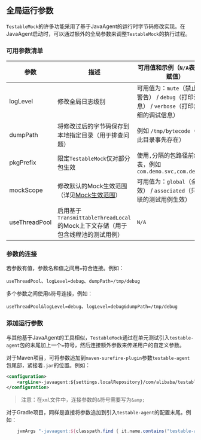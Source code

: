 全局运行参数
---

`TestableMock`的许多功能采用了基于JavaAgent的运行时字节码修改实现。在JavaAgent启动时，可以通过额外的全局参数来调整`TestableMock`的执行过程。

### 可用参数清单

|  参数          | 描述  | 可用值和示例（`N/A`表示无需赋值） |
|  ----         | ----  | ----  |
| logLevel      | 修改全局日志级别 | 可用值为：`mute`（禁止打印警告） / `debug`（打印调试信息） / `verbose`（打印非常详细的调试信息） |
| dumpPath      | 将修改过后的字节码保存到本地指定目录（用于排查问题） | 例如 `/tmp/bytecode`（需要此目录事先存在） |
| pkgPrefix     | 限定`TestableMock`仅对部分包生效 | 使用`,`分隔的包路径前缀列表，例如 `com.demo.svc,com.demo.dao` |
| mockScope     | 修改默认的Mock生效范围（详见[Mock生效范围](zh-cn/doc/scope-of-mock)） | 可用值为：`global`（全局生效） / `associated`（只对关联的测试用例生效） |
| useThreadPool | 启用基于`TransmittableThreadLocal`的Mock上下文存储（用于包含线程池的测试用例） | `N/A` |

### 参数的连接

若参数有值，参数名和值之间用`=`符合连接。例如：

`useThreadPool`、`logLevel=debug`、`dumpPath=/tmp/debug`

多个参数之间使用`&`符号连接，例如：

`useThreadPool&logLevel=debug`、`logLevel=debug&dumpPath=/tmp/debug`

### 添加运行参数

与其他基于JavaAgent的工具相似，`TestableMock`通过在单元测试引入`testable-agent`包的末尾加上一个`=`符号，然后连接额外参数来传递用户的自定义参数。

对于Maven项目，可将参数追加到`maven-surefire-plugin`参数`testable-agent`包尾部，紧接着`.jar`的位置。例如：

```xml
<configuration>
    <argLine>-javaagent:${settings.localRepository}/com/alibaba/testable/testable-agent/${testable.version}/testable-agent-${testable.version}.jar=mockScope=associated&amp;pkgPrefix=com.demo.</argLine>
</configuration>
```

> 注意：在`xml`文件中，连接参数的`&`符号需要写为`&amp;`

对于Gradle项目，同样是直接将参数追加到引入`testable-agent`的配置末尾。例如：


```groovy
    jvmArgs "-javaagent:${classpath.find { it.name.contains("testable-agent") }.absolutePath}=mockScope=associated&pkgPrefix=com.demo."
```
